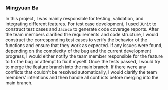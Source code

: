 ### Mingyuan Ba

 In this project, I was mainly responsible for testing, validation, and integrating different features. For test case development, I used `JUnit` to construct test cases and `Jacoco` to generate code coverage reports. After the team members clarified the requirements and code structure, I would construct the corresponding test cases to verify the behavior of the functions and ensure that they work as expected. If any issues were found, depending on the complexity of the bug and the current development progress, I would either notify the team member responsible for the feature to fix the bug or attempt to fix it myself. Once the tests passed, I would try to merge the feature branch into the main branch. If there were any conflicts that couldn't be resolved automatically, I would clarify the team members' intentions and then handle all conflicts before merging into the main branch.
